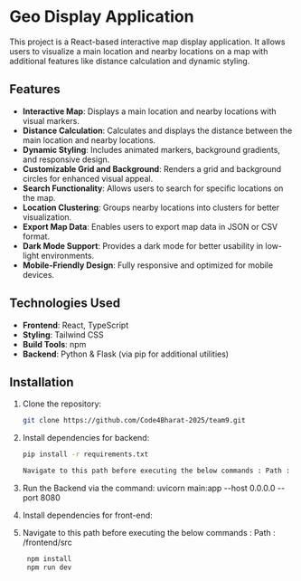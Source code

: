 # Geo Display Application

This project is a React-based interactive map display application. It allows users to visualize a main location and nearby locations on a map with additional features like distance calculation and dynamic styling.

## Features

- **Interactive Map**: Displays a main location and nearby locations with visual markers.
- **Distance Calculation**: Calculates and displays the distance between the main location and nearby locations.
- **Dynamic Styling**: Includes animated markers, background gradients, and responsive design.
- **Customizable Grid and Background**: Renders a grid and background circles for enhanced visual appeal.
- **Search Functionality**: Allows users to search for specific locations on the map.
- **Location Clustering**: Groups nearby locations into clusters for better visualization.
- **Export Map Data**: Enables users to export map data in JSON or CSV format.
- **Dark Mode Support**: Provides a dark mode for better usability in low-light environments.
- **Mobile-Friendly Design**: Fully responsive and optimized for mobile devices.

## Technologies Used

- **Frontend**: React, TypeScript
- **Styling**: Tailwind CSS
- **Build Tools**: npm
- **Backend**: Python & Flask (via pip for additional utilities)

## Installation

1. Clone the repository:
   ```bash
   git clone https://github.com/Code4Bharat-2025/team9.git
   

2. Install dependencies for backend:
   ```bash
   pip install -r requirements.txt

   Navigate to this path before executing the below commands : Path : /backend/   

3. Run the Backend via the command:
uvicorn main:app --host 0.0.0.0 --port 8080


4. Install dependencies for front-end:
5. Navigate to this path before executing the below commands : Path : /frontend/src
   ```bash
    npm install
    npm run dev
   ```
